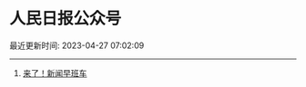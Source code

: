# 人民日报公众号

最近更新时间: 2023-04-27 07:02:09

--- 
1. [来了！新闻早班车](https://mp.weixin.qq.com/s/Gi64lsJ-n0ZTpxRWig_XAQ) 
